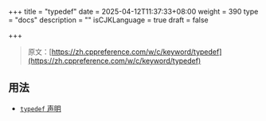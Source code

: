 +++
title = "typedef"
date = 2025-04-12T11:37:33+08:00
weight = 390
type = "docs"
description = ""
isCJKLanguage = true
draft = false

+++

> 原文：[https://zh.cppreference.com/w/c/keyword/typedef](https://zh.cppreference.com/w/c/keyword/typedef)

## 用法

- [`typedef` 声明](https://zh.cppreference.com/w/c/language/typedef)